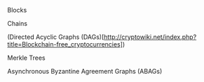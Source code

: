 Blocks

Chains

(Directed Acyclic Graphs (DAGs)[http://cryptowiki.net/index.php?title=Blockchain-free_cryptocurrencies])

Merkle Trees

Asynchronous Byzantine Agreement Graphs (ABAGs)
